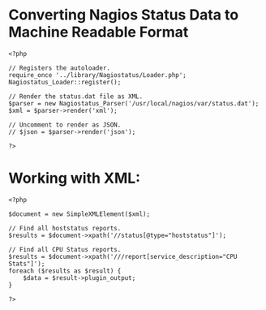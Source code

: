 
Converting Nagios Status Data to Machine Readable Format
========================================================

    <?php

    // Registers the autoloader.
    require_once '../library/Nagiostatus/Loader.php';
    Nagiostatus_Loader::register();

    // Render the status.dat file as XML.
    $parser = new Nagiostatus_Parser('/usr/local/nagios/var/status.dat');
    $xml = $parser->render('xml');

    // Uncomment to render as JSON.
    // $json = $parser->render('json');

    ?>

Working with XML:
=================

    <?php

    $document = new SimpleXMLElement($xml);

    // Find all hoststatus reports.
    $results = $document->xpath('//status[@type="hoststatus"]');

    // Find all CPU Status reports.
    $results = $document->xpath('///report[service_description="CPU Stats"]');
    foreach ($results as $result) {
        $data = $result->plugin_output;
    }

    ?>
